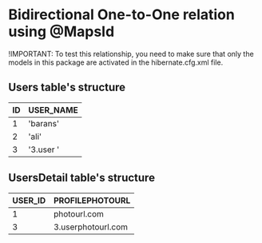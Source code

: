 # Bidirectional One-to-One relation using @MapsId

!IMPORTANT: To test this relationship, you need to make sure that only the models
in this package are activated in the hibernate.cfg.xml file.


## Users table's structure

| ID  | USER_NAME |
|-----|-----------|
| 1   | 'barans'  |
| 2   | 'ali'     |
| 3   | '3.user ' |

## UsersDetail table's structure

| USER_ID    | PROFILEPHOTOURL     |
|------------|---------------------|
| 1          | photourl.com        |
| 3          | 3.userphotourl.com  |

